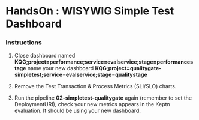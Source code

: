 # HandsOn : WISYWIG Simple Test Dashboard


### Instructions

1.   Close dashboard named **KQG;project=performance;service=evalservice;stage=performancestage** name your new dashboard **KQG;project=qualitygate-simpletest;service=evalservice;stage=qualitystage**

1.    Remove the Test Transaction & Process Metrics (SLI/SLO) charts.

1.    Run the pipeline **02-simpletest-qualitygate** again (remember to set the DeploymentURI), check your new metrics appears in the Keptn evaluation. It should be using your new dashboard.


